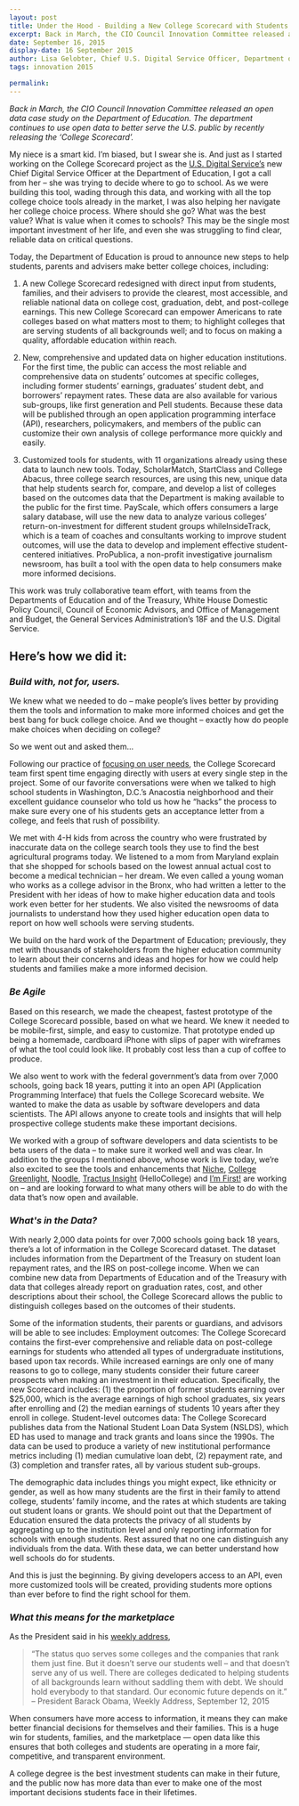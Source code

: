 ```yaml
---
layout: post
title: Under the Hood - Building a New College Scorecard with Students
excerpt: Back in March, the CIO Council Innovation Committee released an open data case study on the Department of Education. The department continues to use open data to better serve the U.S. public by recently releasing the ‘College Scorecard.’
date: September 16, 2015
display-date: 16 September 2015
author: Lisa Gelobter, Chief U.S. Digital Service Officer, Department of Education
tags: innovation 2015

permalink: 
---
```

_Back in March, the CIO Council Innovation Committee released an open data case study on the Department of Education. The department continues to use open data to better serve the U.S. public by recently releasing the ‘College Scorecard’._

My niece is a smart kid. I’m biased, but I swear she is. And just as I started working on the College Scorecard project as the [U.S. Digital Service’s](https://www.whitehouse.gov/digital/united-states-digital-service) new Chief Digital Service Officer at the Department of Education, I got a call from her – she was trying to decide where to go to school. As we were building this tool, wading through this data, and working with all the top college choice tools already in the market, I was also helping her navigate her college choice process. Where should she go? What was the best value? What is value when it comes to schools? This may be the single most important investment of her life, and even she was struggling to find clear, reliable data on critical questions.

Today, the Department of Education is proud to announce new steps to help students, parents and advisers make better college choices, including:
1. A new College Scorecard redesigned with direct input from students, families, and their advisers to provide the clearest, most accessible, and reliable national data on college cost, graduation, debt, and post-college earnings. This new College Scorecard can empower Americans to rate colleges based on what matters most to them; to highlight colleges that are serving students of all backgrounds well; and to focus on making a quality, affordable education within reach.

2. New, comprehensive and updated data on higher education institutions. For the first time, the public can access the most reliable and comprehensive data on students’ outcomes at specific colleges, including former students’ earnings, graduates’ student debt, and borrowers’ repayment rates. These data are also available for various sub-groups, like first generation and Pell students. Because these data will be published through an open application programming interface (API), researchers, policymakers, and members of the public can customize their own analysis of college performance more quickly and easily.

3. Customized tools for students, with 11 organizations already using these data to launch new tools. Today, ScholarMatch, StartClass and College Abacus, three college search resources, are using this new, unique data that help students search for, compare, and develop a list of colleges based on the outcomes data that the Department is making available to the public for the first time. PayScale, which offers consumers a large salary database, will use the new data to analyze various colleges’ return-on-investment for different student groups whileInsideTrack, which is a team of coaches and consultants working to improve student outcomes, will use the data to develop and implement effective student-centered initiatives. ProPublica, a non-profit investigative journalism newsroom, has built a tool with the open data to help consumers make more informed decisions.

This work was truly collaborative team effort, with teams from the Departments of Education and of the Treasury, White House Domestic Policy Council, Council of Economic Advisors, and Office of Management and Budget, the General Services Administration’s 18F and the U.S. Digital Service.

## Here’s how we did it:

### _Build with, not for, users._  
We knew what we needed to do – make people’s lives better by providing them the tools and information to make more informed choices and get the best bang for buck college choice. And we thought – exactly how do people make choices when deciding on college?

So we went out and asked them...

Following our practice of [focusing on user needs](https://playbook.cio.gov/#play1), the College Scorecard team first spent time engaging directly with users at every single step in the project. Some of our favorite conversations were when we talked to high school students in Washington, D.C.’s Anacostia neighborhood and their excellent guidance counselor who told us how he “hacks” the process to make sure every one of his students gets an acceptance letter from a college, and feels that rush of possibility.

We met with 4-H kids from across the country who were frustrated by inaccurate data on the college search tools they use to find the best agricultural programs today. We listened to a mom from Maryland explain that she shopped for schools based on the lowest annual actual cost to become a medical technician – her dream. We even called a young woman who works as a college advisor in the Bronx, who had written a letter to the President with her ideas of how to make higher education data and tools work even better for her students. We also visited the newsrooms of data journalists to understand how they used higher education open data to report on how well schools were serving students.

We build on the hard work of the Department of Education; previously, they met with thousands of stakeholders from the higher education community to learn about their concerns and ideas and hopes for how we could help students and families make a more informed decision.

### _Be Agile_

Based on this research, we made the cheapest, fastest prototype of the College Scorecard possible, based on what we heard. We knew it needed to be mobile-first, simple, and easy to customize. That prototype ended up being a homemade, cardboard iPhone with slips of paper with wireframes of what the tool could look like. It probably cost less than a cup of coffee to produce.

We also went to work with the federal government’s data from over 7,000 schools, going back 18 years, putting it into an open API (Application Programming Interface) that fuels the College Scorecard website. We wanted to make the data as usable by software developers and data scientists. The API allows anyone to create tools and insights that will help prospective college students make these important decisions.

We worked with a group of software developers and data scientists to be beta users of the data – to make sure it worked well and was clear. In addition to the groups I mentioned above, whose work is live today, we’re also excited to see the tools and enhancements that [Niche](https://www.niche.com/), [College Greenlight](https://www.collegegreenlight.com/), [Noodle](https://www.noodle.com/), [Tractus Insight](https://sayhellocollege.com/) (HelloCollege) and [I’m First!](https://www.imfirst.org/) are working on – and are looking forward to what many others will be able to do with the data that’s now open and available.

### _What's in the Data?_

With nearly 2,000 data points for over 7,000 schools going back 18 years, there’s a lot of information in the College Scorecard dataset. The dataset includes information from the Department of the Treasury on student loan repayment rates, and the IRS on post-college income. When we can combine new data from Departments of Education and of the Treasury with data that colleges already report on graduation rates, cost, and other descriptions about their school, the College Scorecard allows the public to distinguish colleges based on the outcomes of their students.

Some of the information students, their parents or guardians, and advisors will be able to see includes: Employment outcomes: The College Scorecard contains the first-ever comprehensive and reliable data on post-college earnings for students who attended all types of undergraduate institutions, based upon tax records. While increased earnings are only one of many reasons to go to college, many students consider their future career prospects when making an investment in their education. Specifically, the new Scorecard includes: (1) the proportion of former students earning over $25,000, which is the average earnings of high school graduates, six years after enrolling and (2) the median earnings of students 10 years after they enroll in college. Student-level outcomes data: The College Scorecard publishes data from the National Student Loan Data System (NSLDS), which ED has used to manage and track grants and loans since the 1990s. The data can be used to produce a variety of new institutional performance metrics including (1) median cumulative loan debt, (2) repayment rate, and (3) completion and transfer rates, all by various student sub-groups.

The demographic data includes things you might expect, like ethnicity or gender, as well as how many students are the first in their family to attend college, students’ family income, and the rates at which students are taking out student loans or grants. We should point out that the Department of Education ensured the data protects the privacy of all students by aggregating up to the institution level and only reporting information for schools with enough students. Rest assured that no one can distinguish any individuals from the data. With these data, we can better understand how well schools do for students.

And this is just the beginning. By giving developers access to an API, even more customized tools will be created, providing students more options than ever before to find the right school for them.

### _What this means for the marketplace_

As the President said in his [weekly address](https://www.whitehouse.gov/the-press-office/2015/09/12/weekly-address-new-college-scorecard),

> “The status quo serves some colleges and the companies that rank them just fine. But it doesn’t serve our students well – and that doesn’t serve any of us well. There are colleges dedicated to helping students of all backgrounds learn without saddling them with debt. We should hold everybody to that standard. Our economic future depends on it.” – President Barack Obama, Weekly Address, September 12, 2015

When consumers have more access to information, it means they can make better financial decisions for themselves and their families. This is a huge win for students, families, and the marketplace — open data like this ensures that both colleges and students are operating in a more fair, competitive, and transparent environment.

A college degree is the best investment students can make in their future, and the public now has more data than ever to make one of the most important decisions students face in their lifetimes.
